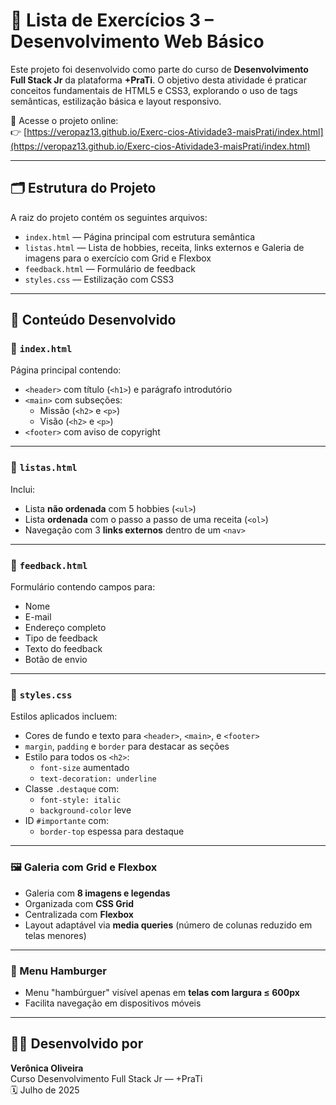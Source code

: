 # 🧩 Lista de Exercícios 3 – Desenvolvimento Web Básico

Este projeto foi desenvolvido como parte do curso de **Desenvolvimento Full Stack Jr** da plataforma **+PraTi**. 
O objetivo desta atividade é praticar conceitos fundamentais de HTML5 e CSS3, explorando o uso de tags semânticas, estilização básica e layout responsivo.

📌 Acesse o projeto online:  
👉 [https://veropaz13.github.io/Exerc-cios-Atividade3-maisPrati/index.html](https://veropaz13.github.io/Exerc-cios-Atividade3-maisPrati/index.html)

---

## 🗂️ Estrutura do Projeto

A raiz do projeto contém os seguintes arquivos:

- `index.html` — Página principal com estrutura semântica
- `listas.html` — Lista de hobbies, receita, links externos e Galeria de imagens para o exercício com Grid e Flexbox
- `feedback.html` — Formulário de feedback
- `styles.css` — Estilização com CSS3

---

## 🔧 Conteúdo Desenvolvido

### 📄 `index.html`
Página principal contendo:

- `<header>` com título (`<h1>`) e parágrafo introdutório
- `<main>` com subseções:
  - Missão (`<h2>` e `<p>`)
  - Visão (`<h2>` e `<p>`)
- `<footer>` com aviso de copyright

---

### 📄 `listas.html`
Inclui:

- Lista **não ordenada** com 5 hobbies (`<ul>`)
- Lista **ordenada** com o passo a passo de uma receita (`<ol>`)
- Navegação com 3 **links externos** dentro de um `<nav>`

---

### 📄 `feedback.html`
Formulário contendo campos para:

- Nome
- E-mail
- Endereço completo
- Tipo de feedback
- Texto do feedback
- Botão de envio

---

### 🎨 `styles.css`
Estilos aplicados incluem:

- Cores de fundo e texto para `<header>`, `<main>`, e `<footer>`
- `margin`, `padding` e `border` para destacar as seções
- Estilo para todos os `<h2>`:
  - `font-size` aumentado
  - `text-decoration: underline`
- Classe `.destaque` com:
  - `font-style: italic`
  - `background-color` leve
- ID `#importante` com:
  - `border-top` espessa para destaque

---

### 🖼️ Galeria com Grid e Flexbox

- Galeria com **8 imagens e legendas**
- Organizada com **CSS Grid**
- Centralizada com **Flexbox**
- Layout adaptável via **media queries** (número de colunas reduzido em telas menores)

---

### 📱 Menu Hamburger

- Menu "hambúrguer" visível apenas em **telas com largura ≤ 600px**
- Facilita navegação em dispositivos móveis

---

## 🙋‍♀️ Desenvolvido por

**Verônica Oliveira**  
Curso Desenvolvimento Full Stack Jr — +PraTi  
🗓️ Julho de 2025
